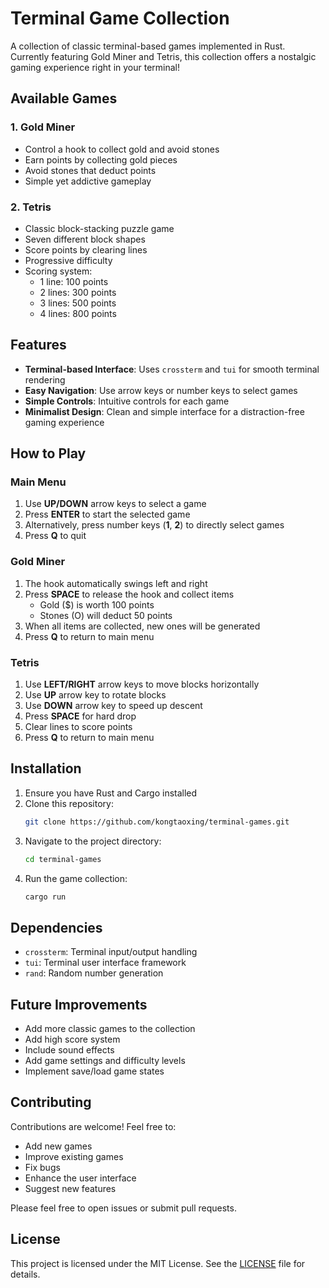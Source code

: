 # Terminal Game Collection

A collection of classic terminal-based games implemented in Rust. Currently featuring Gold Miner and Tetris, this collection offers a nostalgic gaming experience right in your terminal!

## Available Games

### 1. Gold Miner
- Control a hook to collect gold and avoid stones
- Earn points by collecting gold pieces
- Avoid stones that deduct points
- Simple yet addictive gameplay

### 2. Tetris
- Classic block-stacking puzzle game
- Seven different block shapes
- Score points by clearing lines
- Progressive difficulty
- Scoring system:
  - 1 line: 100 points
  - 2 lines: 300 points
  - 3 lines: 500 points
  - 4 lines: 800 points

## Features

- **Terminal-based Interface**: Uses `crossterm` and `tui` for smooth terminal rendering
- **Easy Navigation**: Use arrow keys or number keys to select games
- **Simple Controls**: Intuitive controls for each game
- **Minimalist Design**: Clean and simple interface for a distraction-free gaming experience

## How to Play

### Main Menu
1. Use **UP/DOWN** arrow keys to select a game
2. Press **ENTER** to start the selected game
3. Alternatively, press number keys (**1**, **2**) to directly select games
4. Press **Q** to quit

### Gold Miner
1. The hook automatically swings left and right
2. Press **SPACE** to release the hook and collect items
   - Gold ($) is worth 100 points
   - Stones (O) will deduct 50 points
3. When all items are collected, new ones will be generated
4. Press **Q** to return to main menu

### Tetris
1. Use **LEFT/RIGHT** arrow keys to move blocks horizontally
2. Use **UP** arrow key to rotate blocks
3. Use **DOWN** arrow key to speed up descent
4. Press **SPACE** for hard drop
5. Clear lines to score points
6. Press **Q** to return to main menu

## Installation

1. Ensure you have Rust and Cargo installed
2. Clone this repository:
   ```bash
   git clone https://github.com/kongtaoxing/terminal-games.git
   ```
3. Navigate to the project directory:
   ```bash
   cd terminal-games
   ```
4. Run the game collection:
   ```bash
   cargo run
   ```

## Dependencies

- `crossterm`: Terminal input/output handling
- `tui`: Terminal user interface framework
- `rand`: Random number generation

## Future Improvements

- Add more classic games to the collection
- Add high score system
- Include sound effects
- Add game settings and difficulty levels
- Implement save/load game states

## Contributing

Contributions are welcome! Feel free to:
- Add new games
- Improve existing games
- Fix bugs
- Enhance the user interface
- Suggest new features

Please feel free to open issues or submit pull requests.

## License

This project is licensed under the MIT License. See the [LICENSE](./LICENSE) file for details.
